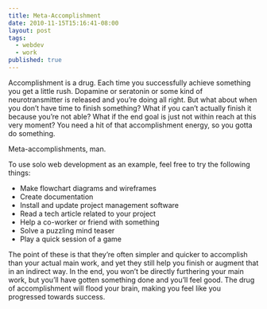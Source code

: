```yaml
---
title: Meta-Accomplishment
date: 2010-11-15T15:16:41-08:00
layout: post
tags:
  - webdev
  - work
published: true
---
```

Accomplishment is a drug. Each time you successfully achieve something you get a little rush. Dopamine or seratonin or some kind of neurotransmitter is released and you&#8217;re doing all right. But what about when you don&#8217;t have time to finish something? What if you can&#8217;t actually finish it because you&#8217;re not able? What if the end goal is just not within reach at this very moment? You need a hit of that accomplishment energy, so you gotta do something.

Meta-accomplishments, man.

<!--more-->

To use solo web development as an example, feel free to try the following things:

* Make flowchart diagrams and wireframes
* Create documentation
* Install and update project management software
* Read a tech article related to your project
* Help a co-worker or friend with something
* Solve a puzzling mind teaser
* Play a quick session of a game

The point of these is that they&#8217;re often simpler and quicker to accomplish than your actual main work, and yet they still help you finish or augment that in an indirect way. In the end, you won&#8217;t be directly furthering your main work, but you&#8217;ll have gotten something done and you&#8217;ll feel good. The drug of accomplishment will flood your brain, making you feel like you progressed towards success.
